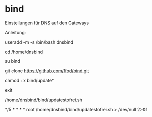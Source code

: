 # bind

Einstellungen für DNS auf den Gateways



Anleitung:

useradd -m -s /bin/bash dnsbind

cd /home/dnsbind

su bind

git clone https://github.com/ffod/bind.git

chmod +x bind/update*

exit

/home/dnsbind/bind/updatestofrei.sh

*/5 * * * * root /home/dnsbind/bind/updatestofrei.sh > /dev/null 2>&1
